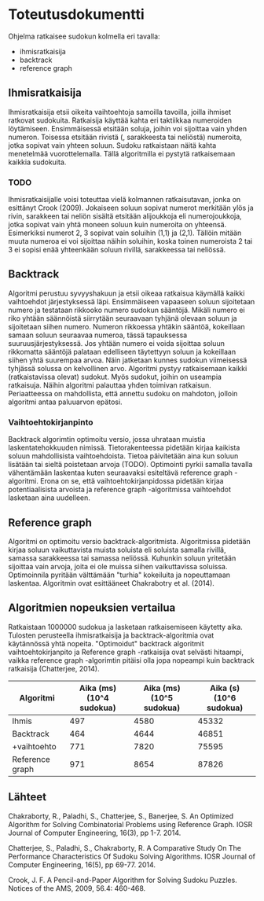 # Toteutusdokumentti

Ohjelma ratkaisee sudokun kolmella eri tavalla:
* ihmisratkaisija
* backtrack
* reference graph

## Ihmisratkaisija

Ihmisratkaisija etsii oikeita vaihtoehtoja samoilla tavoilla, joilla ihmiset ratkovat sudokuita. Ratkaisija käyttää kahta eri taktiikkaa numeroiden löytämiseen. Ensimmäisessä etsitään soluja, joihin voi sijoittaa vain yhden numeron. Toisessa etsitään rivistä (, sarakkeesta tai neliöstä) numeroita, jotka sopivat vain yhteen soluun. Sudoku ratkaistaan näitä kahta menetelmää vuorottelemalla. Tällä algoritmilla ei pystytä ratkaisemaan kaikkia sudokuita.

### TODO

Ihmisratkaisijalle voisi toteuttaa vielä kolmannen ratkaisutavan, jonka on esittänyt Crook (2009). Jokaiseen soluun sopivat numerot merkitään ylös ja rivin, sarakkeen tai neliön sisältä etsitään alijoukkoja eli numerojoukkoja, jotka sopivat vain yhtä moneen soluun kuin numeroita on yhteensä. Esimerkiksi numerot 2, 3 sopivat vain soluihin (1,1) ja (2,1). Tällöin mitään muuta numeroa ei voi sijoittaa näihin soluihin, koska toinen numeroista 2 tai 3 ei sopisi enää yhteenkään soluun rivillä, sarakkeessa tai neliössä.

## Backtrack

Algoritmi perustuu syvyyshakuun ja etsii oikeaa ratkaisua käymällä kaikki vaihtoehdot järjestyksessä läpi. Ensimmäiseen vapaaseen soluun sijoitetaan numero ja testataan rikkooko numero sudokun sääntöjä. Mikäli numero ei riko yhtään säännöistä siirrytään seuraavaan tyhjänä olevaan soluun ja sijoitetaan siihen numero. Numeron rikkoessa yhtäkin sääntöä, kokeillaan samaan soluun seuraavaa numeroa, tässä tapauksessa suuruusjärjestyksessä. Jos yhtään numero ei voida sijoittaa soluun rikkomatta sääntöjä palataan edelliseen täytettyyn soluun ja kokeillaan siihen yhtä suurempaa arvoa. Näin jatketaan kunnes sudokun viimeisessä tyhjässä solussa on kelvollinen arvo. Algoritmi pystyy ratkaisemaan kaikki (ratkaistavissa olevat) sudokut. Myös sudokut, joihin on useampia ratkaisuja. Näihin algoritmi palauttaa yhden toimivan ratkaisun. Periaatteessa on mahdollista, että annettu sudoku on mahdoton, jolloin algoritmi antaa paluuarvon epätosi.

### Vaihtoehtokirjanpinto

Backtrack algorimtin optimoitu versio, jossa uhrataan muistia laskentatehokkuuden nimissä. Tietorakenteessa pidetään kirjaa kaikista soluun mahdollisista vaihtoehdoista. Tietoa päivitetään aina kun soluun lisätään tai sieltä poistetaan arvoja (TODO). Optimointi pyrkii samalla tavalla vähentämään laskentaa kuten seuraavaksi esiteltävä reference graph -algoritmi. Erona on se, että vaihtoehtokirjanpidossa pidetään kirjaa potentiaalisista arvoista ja reference graph -algoritmissa vaihtoehdot lasketaan aina uudelleen.

## Reference graph

Algoritmi on optimoitu versio backtrack-algoritmista. Algoritmissa pidetään kirjaa soluun vaikuttavista muista soluista eli soluista samalla rivillä, samassa sarakkeessa tai samassa neliössä. Kuhunkin soluun yritetään sijoittaa vain arvoja, joita ei ole muissa siihen vaikuttavissa soluissa. Optimoinnila pyritään välttämään "turhia" kokeiluita ja nopeuttamaan laskentaa. Algoritmin ovat esittääneet Chakrabotry et al. (2014).

## Algoritmien nopeuksien vertailua

Ratkaistaan 1000000 sudokua ja lasketaan ratkaisemiseen käytetty aika. Tulosten perusteella ihmisratkaisija ja backtrack-algoritmia ovat käytännössä yhtä nopeita. "Optimoidut" backtrack algoritmit vaihtoehtokirjanpito ja Reference graph -ratkaisija ovat selvästi hitaampi, vaikka reference graph -algorimtin pitäisi olla jopa nopeampi kuin backtrack ratkaisija (Chatterjee, 2014).

Algoritmi       | Aika (ms) (10^4 sudokua) | Aika (ms) (10^5 sudokua) | Aika (s) (10^6 sudokua)
--------------- | ------------------------ | ------------------------ | -----------------------
Ihmis           | 497                      | 4580                     | 45332
Backtrack       | 464                      | 4644                     | 46851
+vaihtoehto     | 771                      | 7820                     | 75595
Reference graph | 971                      | 8654                     | 87826


## Lähteet

Chakraborty, R.,  Paladhi, S., Chatterjee, S., Banerjee, S. An Optimized Algorithm for Solving Combinatorial Problems using Reference Graph. IOSR Journal of Computer Engineering, 16(3), pp 1-7. 2014.

Chatterjee, S., Paladhi, S., Chakraborty, R. A Comparative Study On The Performance Characteristics Of Sudoku Solving Algorithms. IOSR Journal of Computer Engineering, 16(5), pp 69-77. 2014.

Crook, J. F. A Pencil-and-Paper Algorithm for Solving Sudoku Puzzles. Notices of the AMS, 2009, 56.4: 460-468. 